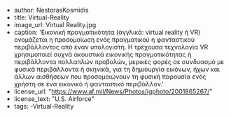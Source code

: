 + author: NestorasKosmidis
+ title: Virtual-Reality
+ image_url: Virtual Reality.jpg
+ caption: 'Εικονική πραγματικότητα (αγγλικά: virtual reality ή VR) ονομάζεται η προσομοίωση ενός πραγματικού η φανταστικού περιβάλλοντος από έναν υπολογιστή.
Η τρέχουσα τεχνολογία VR χρησιμοποιεί συχνά ακουστικά εικονικής πραγματικότητας ή περιβάλλοντα πολλαπλών προβολών, μερικές φορές σε συνδυασμό με φυσικά περιβάλλοντα ή σκηνικά, για τη δημιουργία εικόνων, ήχων και άλλων αισθήσεων που προσομοιώνουν τη φυσική παρουσία ενός χρήστη σε ένα εικονικό ή φανταστικό περιβάλλον.'
+ license_url: "https://www.af.mil/News/Photos/igphoto/2001865267/"
+ license_text: "U.S. Airforce"
+ tags: 
      -Virtual-Reality

